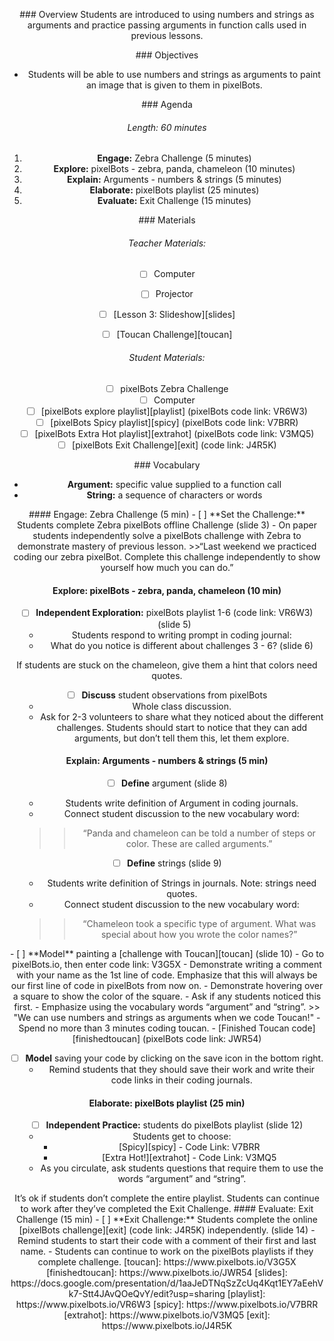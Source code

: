 <header title='Arguments - Numbers & Strings' subtitle='Lesson 3'/>
<notable>

<iconp src='/icons/activity.png'>### Overview</iconp>
Students are introduced to using numbers and strings as arguments and practice passing arguments in function calls used in previous lessons.

<iconp src='/icons/objectives.png'>### Objectives</iconp>
- Students will be able to use numbers and strings as arguments to paint an image that is given to them in pixelBots.


<iconp src='/icons/agenda.png'>### Agenda</iconp>
###### Length: 60 minutes
1. **Engage:** Zebra Challenge (5 minutes)
1. **Explore:** pixelBots - zebra, panda, chameleon (10 minutes)
1. **Explain:** Arguments - numbers & strings (5 minutes)
1. **Elaborate:**  pixelBots playlist (25 minutes)
1. **Evaluate:** Exit Challenge (15 minutes)

<note>

<iconp src='/icons/materials.png'>### Materials</iconp>
###### Teacher Materials:
- [ ] Computer
- [ ] Projector
- [ ] [Lesson 3: Slideshow][slides]
- [ ] [Toucan Challenge][toucan]


###### Student Materials:
- [ ] pixelBots Zebra Challenge
- [ ] Computer
- [ ] [pixelBots explore playlist][playlist] (pixelBots code link: VR6W3)
- [ ] [pixelBots Spicy playlist][spicy] (pixelBots code link: V7BRR)
- [ ] [pixelBots Extra Hot playlist][extrahot] (pixelBots code link: V3MQ5)
- [ ] [pixelBots Exit Challenge][exit] (code link: J4R5K)

<iconp src='/icons/vocab.png'>### Vocabulary</iconp>
- **Argument:** specific value supplied to a function call
- **String:** a sequence of characters or words

</note>

<pagebreak/>
#### Engage: Zebra Challenge (5 min)
- [ ] **Set the Challenge:** Students complete Zebra pixelBots offline Challenge (slide 3)
  - On paper students independently solve a pixelBots challenge with Zebra to demonstrate mastery of previous lesson.
>>“Last weekend we practiced coding our zebra pixelBot. Complete this challenge independently to show yourself how much you can do.”

#### Explore: pixelBots - zebra, panda, chameleon (10 min)
- [ ] **Independent Exploration:** pixelBots playlist 1-6 (code link: VR6W3) (slide 5)
  - Students respond to writing prompt in coding journal:
  - What do you notice is different about challenges 3 - 6? (slide 6)

<note type="tip" title="Tip">
If students are stuck on the chameleon, give them a hint that colors need quotes.</note>

- [ ] **Discuss** student observations from pixelBots
  - Whole class discussion.
  - Ask for 2-3 volunteers to share what they noticed about the different challenges.
<note type="tip" title="Tip">Students should start to notice that they can add arguments, but don’t tell them this, let them explore.</note>


####  Explain: Arguments - numbers & strings (5 min)
- [ ] **Define** argument (slide 8)
  - Students write definition of Argument in coding journals.
  - Connect student discussion to the new vocabulary word:  
  >> “Panda and chameleon can be told a number of steps or color. These are called arguments.”


- [ ] **Define** strings (slide 9)
  - Students write definition of Strings in journals. Note: strings need quotes.
  - Connect student discussion to the new vocabulary word:
  >> “Chameleon took a specific type of argument. What was special about how you wrote the color names?”



<pagebreak/>
- [ ] **Model** painting a [challenge with Toucan][toucan] (slide 10)
  - Go to pixelBots.io, then enter code link: V3G5X
  - Demonstrate writing a comment with your name as the 1st line of code. Emphasize that this will always be our first line of code in pixelBots from now on.
  - Demonstrate hovering over a square to show the color of the square.
    - Ask if any students noticed this first.
  - Emphasize using the vocabulary words “argument” and “string”.
>> "We can use numbers and strings as arguments when we code Toucan!"

<note type="tip" title="Tip">
- Spend no more than 3 minutes coding toucan.
- [Finished Toucan code][finishedtoucan] (pixelBots code link: JWR54)
</note>

- [ ] **Model** saving your code by clicking on the save icon in the bottom right.  
  - Remind students that they should save their work and write their code links in their coding journals.

#### Elaborate: pixelBots playlist (25 min)
- [ ] **Independent Practice:** students do pixelBots playlist (slide 12)
  - Students get to choose:
    - [Spicy][spicy] - Code Link: V7BRR
    - [Extra Hot!][extrahot] - Code Link: V3MQ5
  - As you circulate, ask students questions that require them to use the words “argument” and “string”.

<note type="tip" title="Tip">
It’s ok if students don’t complete the entire playlist. Students can continue to work after they’ve completed the Exit Challenge.</note>
<pagebreak/>
#### Evaluate: Exit Challenge (15 min)
- [ ] **Exit Challenge:** Students complete the online [pixelBots challenge][exit] (code link: J4R5K) independently. (slide 14)
  - Remind students to start their code with a comment of their first and last name.
  - Students can continue to work on the pixelBots playlists if they complete challenge.


</notable>
[toucan]: https://www.pixelbots.io/V3G5X
[finishedtoucan]: https://www.pixelbots.io/JWR54
[slides]: https://docs.google.com/presentation/d/1aaJeDTNqSzZcUq4Kqt1EY7aEehVk7-Stt4JAvQOeQvY/edit?usp=sharing
[playlist]: https://www.pixelbots.io/VR6W3
[spicy]: https://www.pixelbots.io/V7BRR
[extrahot]: https://www.pixelbots.io/V3MQ5
[exit]: https://www.pixelbots.io/J4R5K
